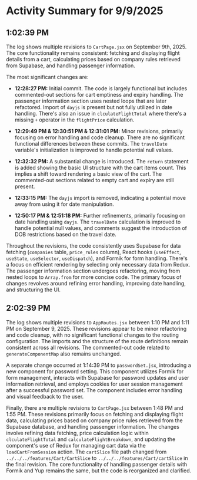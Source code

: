 # Activity Summary for 9/9/2025

## 1:02:39 PM
The log shows multiple revisions to `CartPage.jsx` on September 9th, 2025.  The core functionality remains consistent:  fetching and displaying flight details from a cart, calculating prices based on company rules retrieved from Supabase, and handling passenger information.

The most significant changes are:

* **12:28:27 PM:** Initial commit.  The code is largely functional but includes commented-out sections for cart emptiness and expiry handling.  The passenger information section uses nested loops that are later refactored.  Import of `dayjs` is present but not fully utilized in date handling. There's also an issue in `clculateFlightTotal` where there's a missing `+` operator in the `flightPrice` calculation.

* **12:29:49 PM & 12:30:51 PM & 12:31:01 PM:** Minor revisions, primarily focusing on error handling and code cleanup. There are no significant functional differences between these commits. The `travelDate` variable's initialization is improved to handle potential null values.


* **12:32:32 PM:** A substantial change is introduced. The `return` statement is added showing the basic UI structure with the cart items count. This implies a shift toward rendering a basic view of the cart.  The commented-out sections related to empty cart and expiry are still present.

* **12:33:15 PM:** The `dayjs` import is removed, indicating a potential move away from using it for date manipulation.

* **12:50:17 PM & 12:51:18 PM:** Further refinements, primarily focusing on date handling using `dayjs`. The `travelDate` calculation is improved to handle potential null values, and comments suggest the introduction of DOB restrictions based on the travel date.


Throughout the revisions, the code consistently uses Supabase for data fetching (`companies` table, `price_rules` column), React hooks (`useEffect`, `useState`, `useSelector`, `useDispatch`), and Formik for form handling.  There's a focus on efficient rendering by selecting only necessary data from Redux.  The passenger information section undergoes refactoring, moving from nested loops to `Array.from` for more concise code.  The primary focus of changes revolves around refining error handling, improving date handling, and structuring the UI.


## 2:02:39 PM
The log shows multiple revisions to `AppRoutes.jsx` between 1:10 PM and 1:11 PM on September 9, 2025.  These revisions appear to be minor refactoring and code cleanup, with no significant functional changes to the routing configuration. The imports and the structure of the route definitions remain consistent across all revisions.  The commented-out code related to `generateComponentMap` also remains unchanged.

A separate change occurred at 1:14:39 PM to `passwordSet.jsx`, introducing a new component for password setting.  This component utilizes Formik for form management, interacts with Supabase for password updates and user information retrieval, and employs cookies for user session management after a successful password set.  The component includes error handling and visual feedback to the user.

Finally, there are multiple revisions to `CartPage.jsx` between 1:48 PM and 1:55 PM.  These revisions primarily focus on fetching and displaying flight data, calculating prices based on company price rules retrieved from the Supabase database, and handling passenger information.  The changes involve refining data fetching, price calculation logic within `clculateFlightTotal` and  `calculateFlightBreakdown`, and updating the component's use of Redux for managing cart data via the `loadCartFromSession` action. The `cartSlice` file path changed from `../../../features/Cart/CartSlice` to `../../../features/Cart/cartSlice` in the final revision.  The core functionality of handling passenger details with Formik and Yup remains the same, but  the code is reorganized and clarified.
